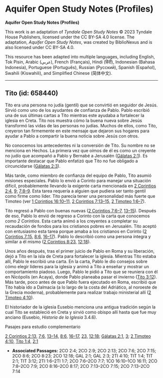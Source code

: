 # Aquifer Open Study Notes (Profiles)

**Aquifer Open Study Notes (Profiles)**

This work is an adaptation of *Tyndale Open Study Notes* © 2023 Tyndale House Publishers, licensed under the CC BY\-SA 4\.0 license. The adaptation, *Aquifer Open Study Notes*, was created by BiblioNexus and is also licensed under CC BY\-SA 4\.0\.

This resource has been adapted into multiple languages, including English, Tok Pisin, Arabic (عربي), French (Français), Hindi (हिंदी), Indonesian (Bahasa Indonesia), Portuguese (Português), Russian (Русский), Spanish (Español), Swahili (Kiswahili), and Simplified Chinese (简体中文).



--------------------------------

## Tito (id: 658440)

Tito era una persona no judía (gentil) que se convirtió en seguidor de Jesús. Sirvió como uno de los ayudantes de confianza de Pablo. Pablo escribió una de sus últimas cartas a Tito mientras este ayudaba a fortalecer la iglesia en Creta. Tito nos muestra cómo la buena nueva sobre Jesús transformó las vidas de las personas no judías. Muchos de ellos, como Tito, creyeron tan firmemente en este mensaje que dejaron sus hogares para ayudar a Pablo a compartir la buena noticia sobre Jesús con otros.

No conocemos los antecedentes ni la conversión de Tito. Su nombre no se menciona en Hechos. La primera vez que oímos de él es como un creyente no judío que acompañó a Pablo y Bernabé a Jerusalén ([Gálatas 2:1](https://ref.ly/Gal2:1)). Es importante destacar que Pablo enfatizó que Tito no fue obligado a circuncidarse ([Gálatas 2:3](https://ref.ly/Gal2:3)).

Más tarde, como miembro de confianza del equipo de Pablo, Tito asumió misiones especiales. Pablo lo envió a Corinto para manejar una situación difícil, probablemente llevando la exigente carta mencionada en [2 Corintios 2:4](https://ref.ly/2Cor2:4), [9;](https://ref.ly/2Cor2:9) [7:8–9](https://ref.ly/2Cor7:8-2Cor7:9). Esta tarea requería a alguien que pudiera ser tanto gentil como firme como líder. Tito parecía tener una personalidad más fuerte que Timoteo (ver [1 Corintios 16:10–11,](https://ref.ly/1Cor16:10-1Cor16:11) [2 Corintios 7:13–15,](https://ref.ly/2Cor7:13-2Cor7:15) [2 Timoteo 1:6–7](https://ref.ly/2Tim1:6-2Tim1:7)).

Tito regresó a Pablo con buenas nuevas ([2 Corintios 7:6–7](https://ref.ly/2Cor7:6-2Cor7:7), [13–15](https://ref.ly/2Cor7:13-2Cor7:15)). Después de eso, Pablo lo envió de regreso a Corinto con la carta que conocemos como *2 Corintios*. Esta carta animó a los creyentes a completar su recaudación de fondos para los cristianos pobres en Jerusalén. Tito aceptó con entusiasmo esta tarea porque amaba a los cristianos en Corinto ([2 Corintios 7:15,](https://ref.ly/2Cor7:15) [8:6](https://ref.ly/2Cor8:6), [16–17](https://ref.ly/2Cor8:16-2Cor8:17)). Pablo lo describió como una persona íntegra y similar a él mismo ([2 Corintios 8:23,](https://ref.ly/2Cor8:23) [12:18](https://ref.ly/2Cor12:18)).

Unos años después, tras el primer juicio de Pablo en Roma y su liberación, dejó a Tito en la isla de Creta para fortalecer la iglesia. Mientras Tito estaba allí, Pablo le escribió una carta. En la carta, Pablo le dio consejos sobre cómo elegir líderes para la iglesia y animó a Tito a enseñar y mostrar un comportamiento piadoso. Luego, Pablo le pidió a Tito que se reuniera con él en Nicópolis (en Acaya), donde Pablo planeaba pasar el invierno ([Tito 3:12](https://ref.ly/Titus3:12)). Más tarde, poco antes de que Pablo fuera ejecutado en Roma, escribió que Tito había ido a Dalmacia (a lo largo de la costa del Adriático, al noroeste de la Grecia moderna), probablemente para realizar trabajo ministerial allí ([2 Timoteo 4:10](https://ref.ly/2Tim4:10)).

El historiador de la iglesia Eusebio menciona una antigua tradición según la cual Tito se estableció en Creta y sirvió como obispo allí hasta que fue muy anciano (Eusebio, *Historia de la Iglesia* 3\.4\.6\).

Pasajes para estudio complementario

[2 Corintios 2:13,](https://ref.ly/2Cor2:13) [7:6](https://ref.ly/2Cor7:6), [13–14,](https://ref.ly/2Cor7:13-2Cor7:14) [8:6](https://ref.ly/2Cor8:6), [16–17](https://ref.ly/2Cor8:16-2Cor8:17), [23,](https://ref.ly/2Cor8:23) [12:18](https://ref.ly/2Cor12:18); [Gálatas 2:1](https://ref.ly/Gal2:1), [3](https://ref.ly/Gal2:3); [2 Timoteo 4:10,](https://ref.ly/2Tim4:10) [Tito 1:4,](https://ref.ly/Titus1:4) [2:1](https://ref.ly/Titus2:1)

* **Associated Passages:** 2CO 2:4; 2CO 2:9; 2CO 2:13; 2CO 7:6; 2CO 7:15; 2CO 8:6; 2CO 8:23; 2CO 12:18; GAL 2:1; GAL 2:3; 2TI 4:10; TIT 1:4; TIT 2:1; TIT 3:12; 2TI 1:6–2TI 1:7; 2CO 7:6–2CO 7:7; 1CO 16:10–1CO 16:11; 2CO 7:8–2CO 7:9; 2CO 8:16–2CO 8:17; 2CO 7:13–2CO 7:15; 2CO 7:13–2CO 7:14


